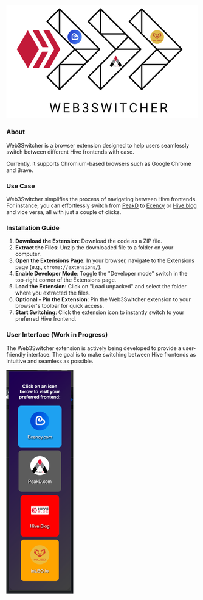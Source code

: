 ![Cover Web3Switcher][dev]

[dev]: images/web3SwitcherCover.png

### About

Web3Switcher is a browser extension designed to help users seamlessly switch between different Hive frontends with ease.

Currently, it supports Chromium-based browsers such as Google Chrome and Brave.

### Use Case

Web3Switcher simplifies the process of navigating between Hive frontends. For instance, you can effortlessly switch from [PeakD](https://peakd.com/hive-139531/@eddiespino/jvutsqax) to [Ecency](https://ecency.com/hive-139531/@eddiespino/jvutsqax) or [Hive.blog](https://hive.blog/hive-139531/@eddiespino/jvutsqax) and vice versa, all with just a couple of clicks.

### Installation Guide

1. **Download the Extension**: Download the code as a ZIP file.
2. **Extract the Files**: Unzip the downloaded file to a folder on your computer.
3. **Open the Extensions Page**: In your browser, navigate to the Extensions page (e.g., `chrome://extensions/`).
4. **Enable Developer Mode**: Toggle the "Developer mode" switch in the top-right corner of the Extensions page.
5. **Load the Extension**: Click on "Load unpacked" and select the folder where you extracted the files.
6. **Optional - Pin the Extension**: Pin the Web3Switcher extension to your browser's toolbar for quick access.
7. **Start Switching**: Click the extension icon to instantly switch to your preferred Hive frontend.

### User Interface (Work in Progress)

The Web3Switcher extension is actively being developed to provide a user-friendly interface. The goal is to make switching between Hive frontends as intuitive and seamless as possible. 

![UI Web3 Switcher][def]

[def]: images/web3SwitcherUI.png
[def2]: dev